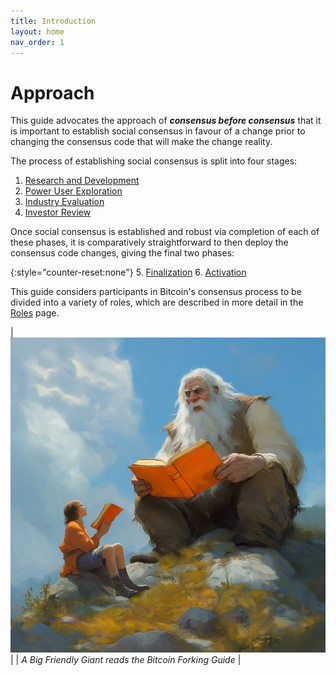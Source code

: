 ```yaml
---
title: Introduction
layout: home
nav_order: 1
---
```


# Approach

This guide advocates the approach of ***consensus before consensus***
that it is important to establish social consensus in favour of a change
prior to changing the consensus code that will make the change reality.

The process of establishing social consensus is split into four stages:

 1. [Research and Development](research)
 2. [Power User Exploration](power)
 3. [Industry Evaluation](industry)
 4. [Investor Review](investor)

Once social consensus is established and robust via completion of each
of these phases, it is comparatively straightforward to then deploy the
consensus code changes, giving the final two phases:

{:style="counter-reset:none"}
 5. [Finalization](finalization)
 6. [Activation](activation)

This guide considers participants in Bitcoin's consensus process to be
divided into a variety of roles, which are described in more detail in
the [Roles](roles) page.

| ![bfg discussings the bfg](img/bfg.jpg) |
| *A Big Friendly Giant reads the Bitcoin Forking Guide* |
